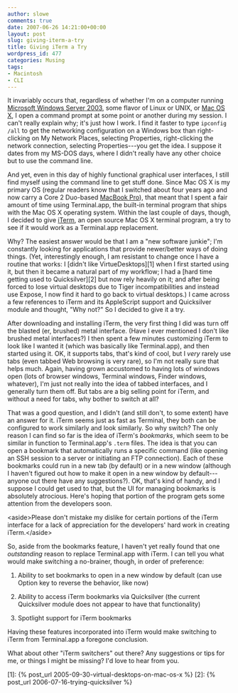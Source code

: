 ```yaml
---
author: slowe
comments: true
date: 2007-06-26 14:21:00+00:00
layout: post
slug: giving-iterm-a-try
title: Giving iTerm a Try
wordpress_id: 477
categories: Musing
tags:
- Macintosh
- CLI
---
```


It invariably occurs that, regardless of whether I'm on a computer running [Microsoft Windows Server 2003](http://www.microsoft.com/windowsserver/default.mspx), some flavor of Linux or UNIX, or [Mac OS X](http://www.apple.com/macosx/), I open a command prompt at some point or another during my session. I can't really explain why; it's just how I work. I find it faster to type `ipconfig /all` to get the networking configuration on a Windows box than right-clicking on My Network Places, selecting Properties, right-clicking the network connection, selecting Properties---you get the idea. I suppose it dates from my MS-DOS days, where I didn't really have any other choice but to use the command line.

And yet, even in this day of highly functional graphical user interfaces, I still find myself using the command line to get stuff done. Since Mac OS X is my primary OS (regular readers know that I switched about four years ago and now carry a Core 2 Duo-based [MacBook Pro](http://www.apple.com/macbookpro/)), that meant that I spent a fair amount of time using Terminal.app, the built-in terminal program that ships with the Mac OS X operating system. Within the last couple of days, though, I decided to give [iTerm](http://iterm.sourceforge.net/), an open source Mac OS X terminal program, a try to see if it would work as a Terminal.app replacement.

Why? The easiest answer would be that I am a "new software junkie"; I'm constantly looking for applications that provide newer/better ways of doing things. (Yet, interestingly enough, I am resistant to change once I have a routine that works: I [didn't like VirtueDesktops][1] when I first started using it, but then it became a natural part of my workflow; I had a [hard time getting used to Quicksilver][2] but now rely heavily on it; and after being forced to lose virtual desktops due to Tiger incompatibilities and instead use Expose, I now find it hard to go back to virtual desktops.) I came across a few references to iTerm and its AppleScript support and Quicksilver module and thought, "Why not?" So I decided to give it a try.

After downloading and installing iTerm, the very first thing I did was turn off the blasted (er, brushed) metal interface. (Have I ever mentioned I don't like brushed metal interfaces?) I then spent a few minutes customizing iTerm to look like I wanted it (which was basically like Terminal.app), and then started using it. OK, it supports tabs, that's kind of cool, but I _very_ rarely use tabs (even tabbed Web browsing is very rare), so I'm not really sure that helps much. Again, having grown accustomed to having lots of windows open (lots of browser windows, Terminal windows, Finder windows, whatever), I'm just not really into the idea of tabbed interfaces, and I generally turn them off. But tabs are a big selling point for iTerm, and without a need for tabs, why bother to switch at all?

That was a good question, and I didn't (and still don't, to some extent) have an answer for it. iTerm seems just as fast as Terminal, they both can be configured to work similarly and look similarly. So why switch? The only reason I can find so far is the idea of iTerm's _bookmarks_, which seem to be similar in function to Terminal.app's `.term` files. The idea is that you can open a bookmark that automatically runs a specific command (like opening an SSH session to a server or initiating an FTP connection). Each of these bookmarks could run in a new tab (by default) or in a new window (although I haven't figured out how to make it open in a new window by default---anyone out there have any suggestions?). OK, that's kind of handy, and I suppose I could get used to that, but the UI for managing bookmarks is absolutely atrocious. Here's hoping that portion of the program gets some attention from the developers soon.

&lt;aside&gt;Please don't mistake my dislike for certain portions of the iTerm interface for a lack of appreciation for the developers' hard work in creating iTerm.&lt;/aside&gt;

So, aside from the bookmarks feature, I haven't yet really found that one _outstanding_ reason to replace Terminal.app with iTerm. I can tell you what would make switching a no-brainer, though, in order of preference:

1. Ability to set bookmarks to open in a new window by default (can use Option key to reverse the behavior, like now)

2. Ability to access iTerm bookmarks via Quicksilver (the current Quicksilver module does not appear to have that functionality)

3. Spotlight support for iTerm bookmarks

Having these features incorporated into iTerm would make switching to iTerm from Terminal.app a foregone conclusion.

What about other "iTerm switchers" out there? Any suggestions or tips for me, or things I might be missing? I'd love to hear from you.

[1]: {% post_url 2005-09-30-virtual-desktops-on-mac-os-x %}
[2]: {% post_url 2006-07-16-trying-quicksilver %}
